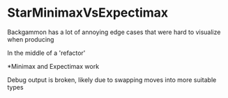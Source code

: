 # StarMinimaxVsExpectimax

Backgammon has a lot of annoying edge cases that were hard to visualize when producing

In the middle of a 'refactor'

*Minimax and Expectimax work

Debug output is broken, likely due to swapping moves into more suitable types 
